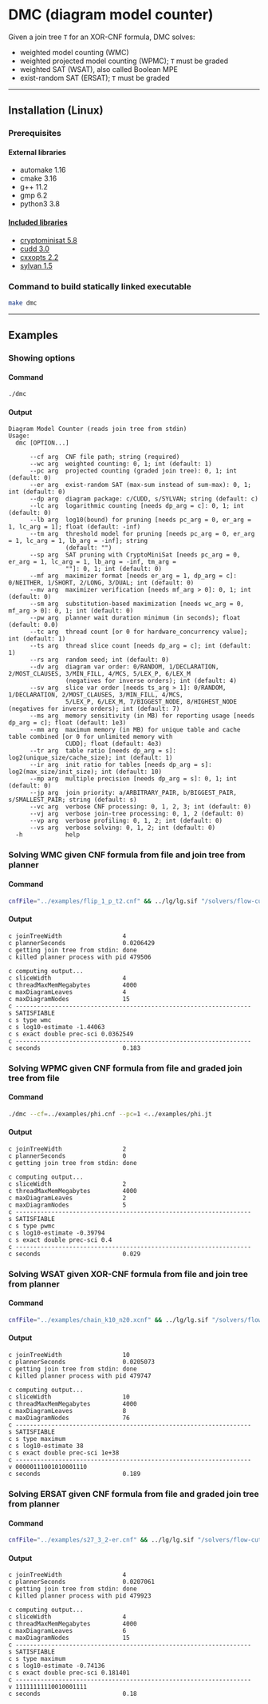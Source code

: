 # DMC (diagram model counter)
Given a join tree `T` for an XOR-CNF formula, DMC solves:
- weighted model counting (WMC)
- weighted projected model counting (WPMC); `T` must be graded
- weighted SAT (WSAT), also called Boolean MPE
- exist-random SAT (ERSAT); `T` must be graded

--------------------------------------------------------------------------------

## Installation (Linux)

### Prerequisites
#### External libraries
- automake 1.16
- cmake 3.16
- g++ 11.2
- gmp 6.2
- python3 3.8
#### [Included libraries](../addmc/libraries/)
- [cryptominisat 5.8](https://github.com/msoos/cryptominisat)
- [cudd 3.0](https://github.com/vuphan314/cudd)
- [cxxopts 2.2](https://github.com/jarro2783/cxxopts)
- [sylvan 1.5](https://github.com/vuphan314/sylvan)

### Command to build statically linked executable
```bash
make dmc
```

--------------------------------------------------------------------------------

## Examples

### Showing options
#### Command
```bash
./dmc
```
#### Output
```
Diagram Model Counter (reads join tree from stdin)
Usage:
  dmc [OPTION...]

      --cf arg  CNF file path; string (required)
      --wc arg  weighted counting: 0, 1; int (default: 1)
      --pc arg  projected counting (graded join tree): 0, 1; int (default: 0)
      --er arg  exist-random SAT (max-sum instead of sum-max): 0, 1; int (default: 0)
      --dp arg  diagram package: c/CUDD, s/SYLVAN; string (default: c)
      --lc arg  logarithmic counting [needs dp_arg = c]: 0, 1; int (default: 0)
      --lb arg  log10(bound) for pruning [needs pc_arg = 0, er_arg = 1, lc_arg = 1]; float (default: -inf)
      --tm arg  threshold model for pruning [needs pc_arg = 0, er_arg = 1, lc_arg = 1, lb_arg = -inf]; string
                (default: "")
      --sp arg  SAT pruning with CryptoMiniSat [needs pc_arg = 0, er_arg = 1, lc_arg = 1, lb_arg = -inf, tm_arg =
                ""]: 0, 1; int (default: 0)
      --mf arg  maximizer format [needs er_arg = 1, dp_arg = c]: 0/NEITHER, 1/SHORT, 2/LONG, 3/DUAL; int (default: 0)
      --mv arg  maximizer verification [needs mf_arg > 0]: 0, 1; int (default: 0)
      --sm arg  substitution-based maximization [needs wc_arg = 0, mf_arg > 0]: 0, 1; int (default: 0)
      --pw arg  planner wait duration minimum (in seconds); float (default: 0.0)
      --tc arg  thread count [or 0 for hardware_concurrency value]; int (default: 1)
      --ts arg  thread slice count [needs dp_arg = c]; int (default: 1)
      --rs arg  random seed; int (default: 0)
      --dv arg  diagram var order: 0/RANDOM, 1/DECLARATION, 2/MOST_CLAUSES, 3/MIN_FILL, 4/MCS, 5/LEX_P, 6/LEX_M
                (negatives for inverse orders); int (default: 4)
      --sv arg  slice var order [needs ts_arg > 1]: 0/RANDOM, 1/DECLARATION, 2/MOST_CLAUSES, 3/MIN_FILL, 4/MCS,
                5/LEX_P, 6/LEX_M, 7/BIGGEST_NODE, 8/HIGHEST_NODE (negatives for inverse orders); int (default: 7)
      --ms arg  memory sensitivity (in MB) for reporting usage [needs dp_arg = c]; float (default: 1e3)
      --mm arg  maximum memory (in MB) for unique table and cache table combined [or 0 for unlimited memory with
                CUDD]; float (default: 4e3)
      --tr arg  table ratio [needs dp_arg = s]: log2(unique_size/cache_size); int (default: 1)
      --ir arg  init ratio for tables [needs dp_arg = s]: log2(max_size/init_size); int (default: 10)
      --mp arg  multiple precision [needs dp_arg = s]: 0, 1; int (default: 0)
      --jp arg  join priority: a/ARBITRARY_PAIR, b/BIGGEST_PAIR, s/SMALLEST_PAIR; string (default: s)
      --vc arg  verbose CNF processing: 0, 1, 2, 3; int (default: 0)
      --vj arg  verbose join-tree processing: 0, 1, 2 (default: 0)
      --vp arg  verbose profiling: 0, 1, 2; int (default: 0)
      --vs arg  verbose solving: 0, 1, 2; int (default: 0)
  -h            help
```

### Solving WMC given CNF formula from file and join tree from planner
#### Command
```bash
cnfFile="../examples/flip_1_p_t2.cnf" && ../lg/lg.sif "/solvers/flow-cutter-pace17/flow_cutter_pace17 -p 100" <$cnfFile | ./dmc --cf=$cnfFile
```
#### Output
```
c joinTreeWidth                 4
c plannerSeconds                0.0206429
c getting join tree from stdin: done
c killed planner process with pid 479506

c computing output...
c sliceWidth                    4
c threadMaxMemMegabytes         4000
c maxDiagramLeaves              4
c maxDiagramNodes               15
c ------------------------------------------------------------------
s SATISFIABLE
c s type wmc
c s log10-estimate -1.44063
c s exact double prec-sci 0.0362549
c ------------------------------------------------------------------
c seconds                       0.183
```

### Solving WPMC given CNF formula from file and graded join tree from file
#### Command
```bash
./dmc --cf=../examples/phi.cnf --pc=1 <../examples/phi.jt
```
#### Output
```
c joinTreeWidth                 2
c plannerSeconds                0
c getting join tree from stdin: done

c computing output...
c sliceWidth                    2
c threadMaxMemMegabytes         4000
c maxDiagramLeaves              2
c maxDiagramNodes               5
c ------------------------------------------------------------------
s SATISFIABLE
c s type pwmc
c s log10-estimate -0.39794
c s exact double prec-sci 0.4
c ------------------------------------------------------------------
c seconds                       0.029
```

### Solving WSAT given XOR-CNF formula from file and join tree from planner
#### Command
```bash
cnfFile="../examples/chain_k10_n20.xcnf" && ../lg/lg.sif "/solvers/flow-cutter-pace17/flow_cutter_pace17 -p 100" <$cnfFile | ./dmc --cf=$cnfFile --er=1 --lc=1 --mf=1
```
#### Output
```
c joinTreeWidth                 10
c plannerSeconds                0.0205073
c getting join tree from stdin: done
c killed planner process with pid 479747

c computing output...
c sliceWidth                    10
c threadMaxMemMegabytes         4000
c maxDiagramLeaves              8
c maxDiagramNodes               76
c ------------------------------------------------------------------
s SATISFIABLE
c s type maximum
c s log10-estimate 38
c s exact double prec-sci 1e+38
c ------------------------------------------------------------------
v 00000111001010001110
c seconds                       0.189
```

### Solving ERSAT given CNF formula from file and graded join tree from planner
#### Command
```bash
cnfFile="../examples/s27_3_2-er.cnf" && ../lg/lg.sif "/solvers/flow-cutter-pace17/flow_cutter_pace17 -p 100" <$cnfFile | ./dmc --cf=$cnfFile --pc=1 --er=1 --mf=1
```
#### Output
```
c joinTreeWidth                 4
c plannerSeconds                0.0207061
c getting join tree from stdin: done
c killed planner process with pid 479923

c computing output...
c sliceWidth                    4
c threadMaxMemMegabytes         4000
c maxDiagramLeaves              6
c maxDiagramNodes               15
c ------------------------------------------------------------------
s SATISFIABLE
c s type maximum
c s log10-estimate -0.74136
c s exact double prec-sci 0.181401
c ------------------------------------------------------------------
v 11111111110010001111
c seconds                       0.18
```
